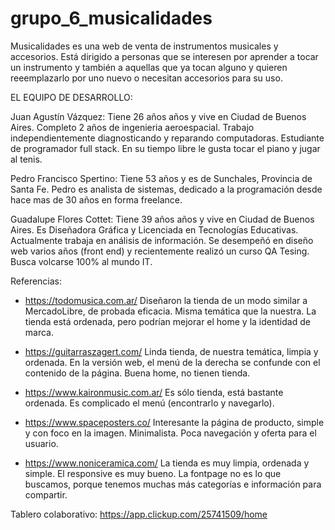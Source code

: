 # grupo_6_musicalidades

Musicalidades es una web de venta de instrumentos musicales y accesorios. Está dirigido a personas que se interesen por aprender a tocar un instrumento y también a aquellas que ya tocan alguno y quieren reeemplazarlo por uno nuevo o necesitan accesorios para su uso.

EL EQUIPO DE DESARROLLO: 

Juan Agustín Vázquez: Tiene 26 años años y vive en Ciudad de Buenos Aires. Completo 2 años de ingenieria aeroespacial. Trabajo independientemente diagnosticando y reparando computadoras. Estudiante de programador full stack. En su tiempo libre le gusta tocar el piano y jugar al tenis.

Pedro Francisco Spertino: Tiene 53 años y es de Sunchales, Provincia de Santa Fe. Pedro es analista de sistemas, dedicado a la programación desde hace mas de 30 años en forma freelance.

Guadalupe Flores Cottet: Tiene 39 años años y vive en Ciudad de Buenos Aires. Es Diseñadora Gráfica y Licenciada en Tecnologías Educativas. Actualmente trabaja en análisis de información. Se desempeñó en diseño web varios años (front end) y recientemente realizó un curso QA Tesing. Busca volcarse 100% al mundo IT.

Referencias: 

- https://todomusica.com.ar/ 
Diseñaron la tienda de un modo similar a MercadoLibre, de probada eficacia. Misma temática que la nuestra. La tienda está ordenada, pero podrían mejorar el home y la identidad de marca.

- https://guitarraszagert.com/ 
Linda tienda, de nuestra temática, limpia y ordenada. En la versión web, el menú de la derecha se confunde con el contenido de la página. Buena home, no tienen tienda.

- https://www.kaironmusic.com.ar/
Es sólo tienda, está bastante ordenada. Es complicado el menú (encontrarlo y navegarlo).

- https://www.spaceposters.co/ 
Interesante la página de producto, simple y con foco en la imagen. Minimalista. Poca navegación y oferta para el usuario.

- https://www.noniceramica.com/ 
La tienda es muy limpia, ordenada y simple. El responsive es muy bueno. La fontpage no es lo que buscamos, porque tenemos muchas más categorías e información para compartir.

Tablero colaborativo: https://app.clickup.com/25741509/home
